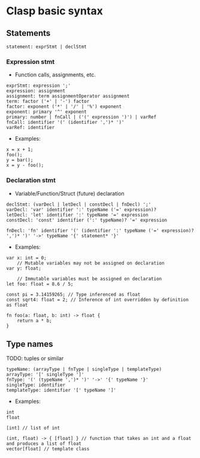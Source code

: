 # Clasp basic syntax

## Statements
```
statement: exprStmt | declStmt
```
### Expression stmt
* Function calls, assignments, etc.
```
exprStmt: expression ';'
expression: assignment
assignment: term assignmentOperator assignment
term: factor ('+' | '-') factor
factor: exponent ('*' | '/' | '%') exponent
exponent: primary '^' exponent
primary: number | fnCall | ('(' expression ')') | varRef
fnCall: identifier '(' (identifier ',')* ')'
varRef: identifier
```
* Examples:
```
x = x + 1;
foo();
y = bar();
x = y - foo();
```
### Declaration stmt
* Variable/Function/Struct (future) declaration
```
declStmt: (varDecl | letDecl | constDecl | fnDecl) ';'
varDecl: 'var' identifier ':' typeName ('=' expression)?
letDecl: 'let' identifier ':' typeName '=' expression
constDecl: 'const' identifier (':' typeName)? '=' expression

fnDecl: 'fn' identifier '(' (identifier ':' typeName ('=' expression)? ',')* ')' '->' typeName '{' statement* '}'
```
* Examples:
```
var x: int = 0;
    // Mutable variables may not be assigned on declaration
var y: float;

    // Immutable variables must be assigned on declaration
let foo: float = 8.6 / 5;

const pi = 3.14159265; // Type inferenced as float
const sqrt4: float = 2; // Inference of int overridden by definition as float

fn foo(a: float, b: int) -> float {
    return a * b;
}
```

## Type names
TODO: tuples or similar
```
typeName: (arrayType | fnType | singleType | templateType)
arrayType: '[' singleType ']'
fnType: '(' (typeName ',')* ')' '->' '{' typeName '}'
singleType: identifier
templateType: identifier '[' typeName ']'
```
* Examples:
```
int
float

[int] // list of int

(int, float) -> { [float] } // function that takes an int and a float and produces a list of float
vector[float] // template class
```